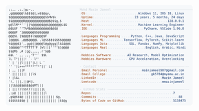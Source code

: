 <picture>
  <source srcset="https://raw.githubusercontent.com/mmazinjameel/mmazinjameel/main/dark_mode.svg?v=1745935856" media="(prefers-color-scheme: dark)">
  <img src="https://raw.githubusercontent.com/mmazinjameel/mmazinjameel/main/light_mode.svg?v=1745935856">
</picture>
